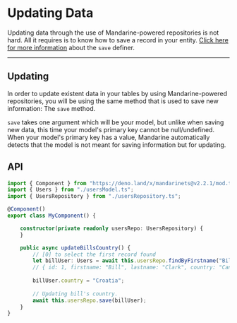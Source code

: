 # Updating Data
Updating data through the use of Mandarine-powered repositories is not hard. All it requires is to know how to save a record in your entity. [Click here for more information](http://localhost:4200/docs/mandarine/mandarine-query-language) about the `save` definer.

----

## Updating

In order to update existent data in your tables by using Mandarine-powered repositories, you will be using the same method that is used to save new information: The `save` method.

`save` takes one argument which will be your model, but unlike when saving new data, this time your model's primary key cannot be null/undefined. When your model's primary key has a value, Mandarine automatically detects that the model is not meant for saving information but for updating.

## API

```typescript
import { Component } from "https://deno.land/x/mandarinets@v2.2.1/mod.ts";
import { Users } from "./usersModel.ts";
import { UsersRepository } from "./usersRepository.ts";

@Component()
export class MyComponent() {

    constructor(private readonly usersRepo: UsersRepository) {
    }

    public async updateBillsCountry() {
        // [0] to select the first record found
        let billUser: Users = await this.usersRepo.findByFirstname("Bill")[0];
        // { id: 1, firstname: "Bill", lastname: "Clark", country: "Canada" }
        
        billUser.country = "Croatia";
        
        // Updating bill's country.
        await this.usersRepo.save(billUser);
    }
}

```
